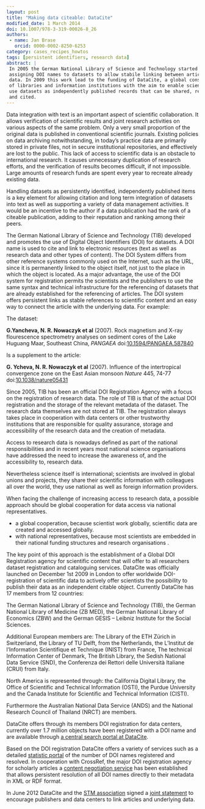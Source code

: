 ```yaml
---
layout: post
title: "Making data citeable: DataCite"
modified_date: 1 March 2014
doi: 10.1007/978-3-319-00026-8_26
authors:
 - name: Jan Brase
   orcid: 0000-0002-8250-6253
category: cases_recipes_howtos
tags: [persistent identifiers, research data]
abstract: |
 In 2005 the German National Library of Science and Technology started
 assigning DOI names to datasets to allow stabile linking between articles and
 data. In 2009 this work lead to the funding of DataCite, a global consortium
 of libraries and information institutions with the aim to enable scientists to
 use datasets as independently published records that can be shared, referenced
 and cited.
---
```


Data integration with text is an important aspect of scientific
collaboration. It allows verification of scientific results and joint
research activities on various aspects of the same problem. Only a very
small proportion of the original data is published in conventional
scientific journals. Existing policies on data archiving
notwithstanding, in today’s practice data are primarily stored in
private files, not in secure institutional repositories, and effectively
are lost to the public. This lack of access to scientific data is an
obstacle to international research. It causes unnecessary duplication of
research efforts, and the verification of results becomes difficult, if
not impossible. Large amounts of research funds are spent every year to
recreate already existing data.

Handling datasets as persistently identified, independently published
items is a key element for allowing citation and long term integration
of datasets into text as well as supporting a variety of data management
activities. It would be an incentive to the author if a data publication
had the rank of a citeable publication, adding to their reputation and
ranking among their peers.

The German National Library of Science and Technology (TIB) developed
and promotes the use of Digital Object Identifiers (DOI) for datasets. A
DOI name is used to cite and link to electronic resources (text as well
as research data and other types of content). The DOI System differs
from other reference systems commonly used on the Internet, such as the
URL, since it is permanently linked to the object itself, not just to
the place in which the object is located. As a major advantage, the use
of the DOI system for registration permits the scientists and the
publishers to use the same syntax and technical infrastructure for the
referencing of datasets that are already established for the referencing
of articles. The DOI system offers persistent links as stable references
to scientific content and an easy way to connect the article with the
underlying data. For example:

The dataset:

**G.Yancheva, N. R. Nowaczyk et al** (2007). Rock magnetism and X-ray flourescence
spectrometry analyses on sediment cores of the Lake Huguang Maar, Southeast China, *PANGAEA*
doi:[10.1594/PANGAEA.587840](https://doi.org/10.1594/PANGAEA.587840)

Is a supplement to the article:

**G. Ycheva, N. R. Nowaczyk et al** (2007). Influence of the intertropical
convergence zone on the East Asian monsoon *Nature* 445, 74-77 doi:[10.1038/nature05431](https://doi.org/10.1038/nature05431)

Since 2005, TIB has been an official DOI Registration Agency with a
focus on the registration of research data. The role of TIB is that of
the actual DOI registration and the storage of the relevant metadata of
the dataset. The research data themselves are not stored at TIB. The
registration always takes place in cooperation with data centers or
other trustworthy institutions that are responsible for quality
assurance, storage and accessibility of the research data and the
creation of metadata.

Access to research data is nowadays defined as part of the national
responsibilities and in recent years most national science organisations
have addressed the need to increase the awareness of, and the
accessibility to, research data.

Nevertheless science itself is international; scientists are involved in
global unions and projects, they share their scientific information with
colleagues all over the world, they use national as well as foreign
information providers.

When facing the challenge of increasing access to research data, a
possible approach should be global cooperation for data access via
national representatives.

* a global cooperation, because scientist work globally, scientific data
are created and accessed globally.
* with national representatives, because most scientists are embedded in
their national funding structures and research organisations .

The key point of this approach is the establishment of a Global DOI
Registration agency for scientific content that will offer to all
researchers dataset registration and cataloguing services. DataCite was
officially launched on December 1st 2009 in London to offer worldwide
DOI-registration of scientific data to actively offer scientists the
possibility to publish their data as an independent citable object.
Currently DataCite has 17 members from 12 countries:

The German National Library of Science and Technology (TIB), the German
National Library of Medicine (ZB MED), the German National Library of
Economics (ZBW) and the German GESIS – Leibniz Institute for the Social
Sciences.

Additional European members are: The Library of the ETH Zürich
in Switzerland, the Library of TU Delft, from the Netherlands, the
L’Institut de l’Information Scientifique et Technique (INIST) from
France, The technical Information Center of Denmark, The British
Library, the Sedish National Data Service (SND), the Conferenza dei
Rettori delle Università Italiane (CRUI) from Italy.

North America is represented through: the California Digital Library, the Office of
Scientific and Technical Information (OSTI), the Purdue University and
the Canada Institute for Scientific and Technical Information (CISTI).

Furthermore the Australian National Data Service (ANDS) and the National
Research Council of Thailand (NRCT) are members.

DataCite offers through its members DOI registration for data centers,
currently over 1.7 million objects have been registered with a DOI name
and are available through [a central search portal at
DataCite](http://search.datacite.org/ui).

Based on the DOI registration DataCite offers a variety of services such
as a detailed [statistic portal](http://stats.datacite.org) of the number
of DOI names registered and resolved. In cooperation with CrossRef, the
major DOI registration agency for scholarly articles a
[content negotiation service](http://www.crosscite.org/cn) has been
established that allows persistent resolution of all DOI names directly
to their metadata in XML or RDF format.

In June 2012 DataCite and the [STM association](http://stm-assoc.org) signed
a [joint statement](http://www.datacite.org/node/65) to encourage publishers
and data centers to link articles and underlying data.
